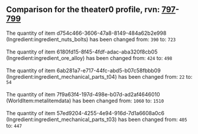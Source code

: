 ## Comparison for the theater0 profile, rvn: [797](https://github.com/PRO100KatYT/FortniteProfileRevisions/tree/main/profiles/theater0/797%20theater0.json)-[799](https://github.com/PRO100KatYT/FortniteProfileRevisions/tree/main/profiles/theater0/799%20theater0.json)

The quantity of item d754c466-3606-47a8-8149-484a62b2e998 (Ingredient:ingredient_nuts_bolts) has been changed from: `390` to: `723`
<br><br>
The quantity of item 6180fd15-8f45-4fdf-adac-aba320f8cb05 (Ingredient:ingredient_ore_alloy) has been changed from: `424` to: `498`
<br><br>
The quantity of item 6ab281a7-e717-44fc-abd5-b07c58fbbb09 (Ingredient:ingredient_mechanical_parts_t04) has been changed from: `22` to: `54`
<br><br>
The quantity of item 7f9a63f4-197d-498e-b07d-ad2af4646010 (WorldItem:metalitemdata) has been changed from: `1060` to: `1510`
<br><br>
The quantity of item 57ed9204-4255-4e94-916d-7d1a6608a0c6 (Ingredient:ingredient_mechanical_parts_t03) has been changed from: `405` to: `447`
<br><br>

